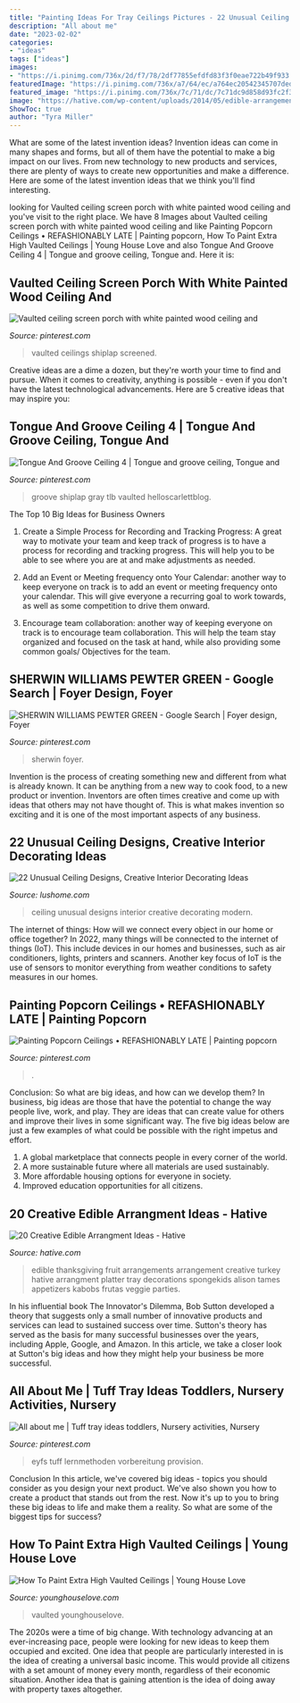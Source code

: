 ```yaml
---
title: "Painting Ideas For Tray Ceilings Pictures - 22 Unusual Ceiling Designs, Creative Interior Decorating Ideas"
description: "All about me"
date: "2023-02-02"
categories:
- "ideas"
tags: ["ideas"]
images:
- "https://i.pinimg.com/736x/2d/f7/78/2df77855efdfd83f3f0eae722b49f933.jpg"
featuredImage: "https://i.pinimg.com/736x/a7/64/ec/a764ec20542345707dedde4e19268bf3.jpg"
featured_image: "https://i.pinimg.com/736x/7c/71/dc/7c71dc9d858d93fc2f33591faef18094--tongue-and-groove-ceiling-living-room-gray.jpg"
image: "https://hative.com/wp-content/uploads/2014/05/edible-arrangements/4-thanksgiving-edible-arrangement.jpg"
ShowToc: true
author: "Tyra Miller"
---
```



What are some of the latest invention ideas?
Invention ideas can come in many shapes and forms, but all of them have the potential to make a big impact on our lives. From new technology to new products and services, there are plenty of ways to create new opportunities and make a difference. Here are some of the latest invention ideas that we think you'll find interesting.

	

		
looking for Vaulted ceiling screen porch with white painted wood ceiling and you've visit to the right place. We have 8 Images about Vaulted ceiling screen porch with white painted wood ceiling and like Painting Popcorn Ceilings • REFASHIONABLY LATE | Painting popcorn, How To Paint Extra High Vaulted Ceilings | Young House Love and also Tongue And Groove Ceiling 4 | Tongue and groove ceiling, Tongue and. Here it is:
		
    
## Vaulted Ceiling Screen Porch With White Painted Wood Ceiling And

<img loading=lazy src="https://i.pinimg.com/736x/a7/64/ec/a764ec20542345707dedde4e19268bf3.jpg" onerror="this.onerror=null;this.src='https://tse1.mm.bing.net/th?id=OIP.gGunlhii8Hfel5YwdIqGbQHaLH&amp;pid=15.1';" alt="Vaulted ceiling screen porch with white painted wood ceiling and">

_Source: pinterest.com_

>vaulted ceilings shiplap screened. 

	

Creative ideas are a dime a dozen, but they're worth your time to find and pursue. When it comes to creativity, anything is possible - even if you don't have the latest technological advancements. Here are 5 creative ideas that may inspire you: 

    
## Tongue And Groove Ceiling 4 | Tongue And Groove Ceiling, Tongue And

<img loading=lazy src="https://i.pinimg.com/736x/7c/71/dc/7c71dc9d858d93fc2f33591faef18094--tongue-and-groove-ceiling-living-room-gray.jpg" onerror="this.onerror=null;this.src='https://tse1.mm.bing.net/th?id=OIP.XsCHkW4Nyt7UyA6IXB4EKQHaE7&amp;pid=15.1';" alt="Tongue And Groove Ceiling 4 | Tongue and groove ceiling, Tongue and">

_Source: pinterest.com_

>groove shiplap gray tlb vaulted helloscarlettblog. 

	

The Top 10 Big Ideas for Business Owners
1. Create a Simple Process for Recording and Tracking Progress: A great way to motivate your team and keep track of progress is to have a process for recording and tracking progress. This will help you to be able to see where you are at and make adjustments as needed.
2. Add an Event or Meeting frequency onto Your Calendar: another way to keep everyone on track is to add an event or meeting frequency onto your calendar. This will give everyone a recurring goal to work towards, as well as some competition to drive them onward.

3. Encourage team collaboration: another way of keeping everyone on track is to encourage team collaboration. This will help the team stay organized and focused on the task at hand, while also providing some common goals/ Objectives for the team.


    
## SHERWIN WILLIAMS PEWTER GREEN - Google Search | Foyer Design, Foyer

<img loading=lazy src="https://i.pinimg.com/736x/00/1c/a6/001ca673bbd9867bb403ba3d6dbbe9a4.jpg" onerror="this.onerror=null;this.src='https://tse2.mm.bing.net/th?id=OIP.LhDV5z75R_o_2iblrlb5hgAAAA&amp;pid=15.1';" alt="SHERWIN WILLIAMS PEWTER GREEN - Google Search | Foyer design, Foyer">

_Source: pinterest.com_

>sherwin foyer. 

	

Invention is the process of creating something new and different from what is already known. It can be anything from a new way to cook food, to a new product or invention. Inventors are often times creative and come up with ideas that others may not have thought of. This is what makes invention so exciting and it is one of the most important aspects of any business.

    
## 22 Unusual Ceiling Designs, Creative Interior Decorating Ideas

<img loading=lazy src="https://www.lushome.com/wp-content/uploads/2015/03/modern-ideas-unusual-ceiling-designs-13.jpg" onerror="this.onerror=null;this.src='https://tse3.mm.bing.net/th?id=OIP.86myNp902F923iLSLTJTmQHaIt&amp;pid=15.1';" alt="22 Unusual Ceiling Designs, Creative Interior Decorating Ideas">

_Source: lushome.com_

>ceiling unusual designs interior creative decorating modern. 

	

The internet of things: How will we connect every object in our home or office together?
In 2022, many things will be connected to the internet of things (IoT). This include devices in our homes and businesses, such as air conditioners, lights, printers and scanners. Another key focus of IoT is the use of sensors to monitor everything from weather conditions to safety measures in our homes.

    
## Painting Popcorn Ceilings • REFASHIONABLY LATE | Painting Popcorn

<img loading=lazy src="https://i.pinimg.com/736x/2d/f7/78/2df77855efdfd83f3f0eae722b49f933.jpg" onerror="this.onerror=null;this.src='https://tse1.mm.bing.net/th?id=OIP.S_uojx1pim34CVDK4qDwJgHaIv&amp;pid=15.1';" alt="Painting Popcorn Ceilings • REFASHIONABLY LATE | Painting popcorn">

_Source: pinterest.com_

>. 

	

Conclusion: So what are big ideas, and how can we develop them?
In business, big ideas are those that have the potential to change the way people live, work, and play. They are ideas that can create value for others and improve their lives in some significant way. The five big ideas below are just a few examples of what could be possible with the right impetus and effort.
1. A global marketplace that connects people in every corner of the world.
2. A more sustainable future where all materials are used sustainably.
3. More affordable housing options for everyone in society. 
4. Improved education opportunities for all citizens. 

    
## 20 Creative Edible Arrangment Ideas - Hative

<img loading=lazy src="https://hative.com/wp-content/uploads/2014/05/edible-arrangements/4-thanksgiving-edible-arrangement.jpg" onerror="this.onerror=null;this.src='https://tse3.mm.bing.net/th?id=OIP.dBy9QH3RB13du5rhMPmuMwHaGK&amp;pid=15.1';" alt="20 Creative Edible Arrangment Ideas - Hative">

_Source: hative.com_

>edible thanksgiving fruit arrangements arrangement creative turkey hative arrangment platter tray decorations spongekids alison tames appetizers kabobs frutas veggie parties. 

	

In his influential book The Innovator's Dilemma, Bob Sutton developed a theory that suggests only a small number of innovative products and services can lead to sustained success over time. Sutton's theory has served as the basis for many successful businesses over the years, including Apple, Google, and Amazon. In this article, we take a closer look at Sutton's big ideas and how they might help your business be more successful.

    
## All About Me | Tuff Tray Ideas Toddlers, Nursery Activities, Nursery

<img loading=lazy src="https://i.pinimg.com/736x/eb/a5/f5/eba5f565a1de63059c7327ffa881cfd4.jpg" onerror="this.onerror=null;this.src='https://tse3.mm.bing.net/th?id=OIP.woZDJ4aVJn8ZJ_i9DjarYAHaJ4&amp;pid=15.1';" alt="All about me | Tuff tray ideas toddlers, Nursery activities, Nursery">

_Source: pinterest.com_

>eyfs tuff lernmethoden vorbereitung provision. 

	

Conclusion
In this article, we've covered big ideas - topics you should consider as you design your next product. We've also shown you how to create a product that stands out from the rest. Now it's up to you to bring these big ideas to life and make them a reality. So what are some of the biggest tips for success?

    
## How To Paint Extra High Vaulted Ceilings | Young House Love

<img loading=lazy src="https://www.younghouselove.com/wp-content/uploads/2012/12/Sunpaint-11-Pole-Ceiling.jpg" onerror="this.onerror=null;this.src='https://tse2.mm.bing.net/th?id=OIP.WMdOtPFp_6GR0lfG4IQE9AAAAA&amp;pid=15.1';" alt="How To Paint Extra High Vaulted Ceilings | Young House Love">

_Source: younghouselove.com_

>vaulted younghouselove. 

	

The 2020s were a time of big change. With technology advancing at an ever-increasing pace, people were looking for new ideas to keep them occupied and excited. One idea that people are particularly interested in is the idea of creating a universal basic income. This would provide all citizens with a set amount of money every month, regardless of their economic situation. Another idea that is gaining attention is the idea of doing away with property taxes altogether.

